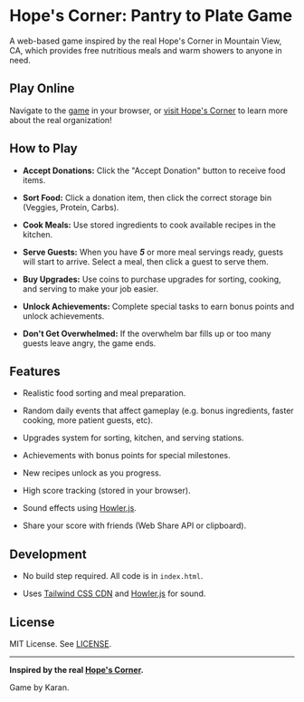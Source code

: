 # Hope's Corner: Pantry to Plate Game

A web-based game inspired by the real Hope's Corner in Mountain View, CA, which provides free nutritious meals and warm showers to anyone in need.

## Play Online

Navigate to the [game](https://karangattu.github.io/hopes-corner-sort-and-serve/) in your browser, or [visit Hope's Corner](https://www.hopes-corner.org/) to learn more about the real organization!

## How to Play

- **Accept Donations:** Click the "Accept Donation" button to receive food items.

- **Sort Food:** Click a donation item, then click the correct storage bin (Veggies, Protein, Carbs).

- **Cook Meals:** Use stored ingredients to cook available recipes in the kitchen.

- **Serve Guests:** When you have ***5*** or more meal servings ready, guests will start to arrive. Select a meal, then click a guest to serve them.

- **Buy Upgrades:** Use coins to purchase upgrades for sorting, cooking, and serving to make your job easier.

- **Unlock Achievements:** Complete special tasks to earn bonus points and unlock achievements.

- **Don't Get Overwhelmed:** If the overwhelm bar fills up or too many guests leave angry, the game ends.

## Features

- Realistic food sorting and meal preparation.

- Random daily events that affect gameplay (e.g. bonus ingredients, faster cooking, more patient guests, etc).

- Upgrades system for sorting, kitchen, and serving stations.

- Achievements with bonus points for special milestones.

- New recipes unlock as you progress.

- High score tracking (stored in your browser).

- Sound effects using [Howler.js](https://howlerjs.com/).

- Share your score with friends (Web Share API or clipboard).

## Development

- No build step required. All code is in `index.html`.

- Uses [Tailwind CSS CDN](https://cdn.tailwindcss.com/) and [Howler.js](https://howlerjs.com/) for sound.

## License

MIT License. See [LICENSE](LICENSE).

---

**Inspired by the real [Hope's Corner](https://www.hopes-corner.org/).**

Game by Karan.
